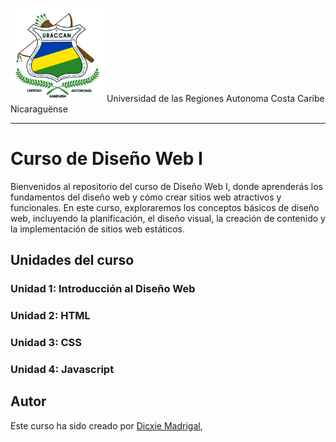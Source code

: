 <img src="/images/URACCAN.png" alt="Logotipo" width="150">  Universidad de las Regiones Autonoma Costa Caribe Nicaraguënse
<hr>

# Curso de Diseño Web I
Bienvenidos al repositorio del curso de Diseño Web I, donde aprenderás los fundamentos del diseño web y cómo crear sitios web atractivos y funcionales. En este curso, exploraremos los conceptos básicos de diseño web, incluyendo la planificación, el diseño visual, la creación de contenido y la implementación de sitios web estáticos.

## Unidades del curso
### Unidad 1: Introducción al Diseño Web
### Unidad 2: HTML
### Unidad 3: CSS
### Unidad 4: Javascript

## Autor
Este curso ha sido creado por [Dicxie Madrigal](https://github.com/dicxie1),